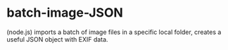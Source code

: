 # batch-image-JSON
(node.js) imports a batch of image files in a specific local folder, creates a useful JSON object with EXIF data.

